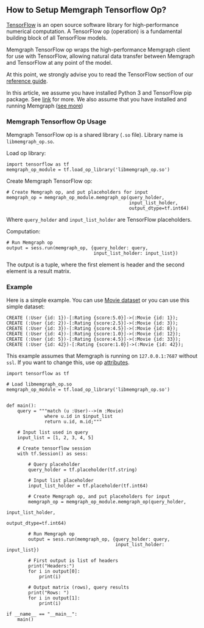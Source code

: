## How to Setup Memgraph Tensorflow Op?
[TensorFlow](https://www.tensorflow.org/) is an open source software
library for high-performance numerical computation.
A TensorFlow op (operation) is a fundamental building block of all TensorFlow
models.

Memgraph TensorFlow op wraps the high-performance Memgraph client for
use with TensorFlow, allowing natural data transfer between Memgraph and
TensorFlow at any point of the model.

At this point, we strongly advise you to read
the TensorFlow section of our
[reference guide](../reference_guide/tensorflow.md).

In this article, we assume you have installed Python 3 and TensorFlow pip
package. See [link](https://www.tensorflow.org/install/pip?lang=python3) for
more.
We also assume that you have installed and
running Memgraph ([see more](../quick-start.md))

### Memgraph Tensorflow Op Usage
Memgraph TensorFlow op is a shared library (`.so` file).
Library name is `libmemgraph_op.so`.

Load op library:
```python3
import tensorflow as tf
memgraph_op_module = tf.load_op_library('libmemgraph_op.so')
```

Create Memgraph TensorFlow op:
```python3
# Create Memgraph op, and put placeholders for input
memgraph_op = memgraph_op_module.memgraph_op(query_holder,
                                             input_list_holder,
                                             output_dtype=tf.int64)
```
Where `query_holder` and `input_list_holder`
are TensorFlow placeholders.

Computation:
```python3
# Run Memgraph op
output = sess.run(memgraph_op, {query_holder: query,
                                input_list_holder: input_list})
```
The output is a tuple, where the first element is header and the second
element is a result matrix.

### Example
Here is a simple example. You can use
[Movie dataset](../tutorials/movie-recommendation.md) or you can use
this simple dataset:

```openCypher
CREATE (:User {id: 1})-[:Rating {score:5.0}]->(:Movie {id: 1});
CREATE (:User {id: 2})-[:Rating {score:2.5}]->(:Movie {id: 3});
CREATE (:User {id: 3})-[:Rating {score:4.5}]->(:Movie {id: 8});
CREATE (:User {id: 4})-[:Rating {score:1.0}]->(:Movie {id: 12});
CREATE (:User {id: 5})-[:Rating {score:4.5}]->(:Movie {id: 33});
CREATE (:User {id: 42})-[:Rating {score:1.0}]->(:Movie {id: 42});
```

This example assumes that Memgraph is running on `127.0.0.1:7687`
without `ssl`.
If you want to change this,
use op [attributes](../reference_guide/tensorflow.md).

```python3
import tensorflow as tf

# Load libmemgraph_op.so
memgraph_op_module = tf.load_op_library('libmemgraph_op.so')


def main():
    query = """match (u :User)-->(m :Movie)
              where u.id in $input_list
              return u.id, m.id;"""

    # Input list used in query
    input_list = [1, 2, 3, 4, 5]

    # Create tensorflow session
    with tf.Session() as sess:

        # Query placeholder
        query_holder = tf.placeholder(tf.string)

        # Input list placeholder
        input_list_holder = tf.placeholder(tf.int64)

        # Create Memgraph op, and put placeholders for input
        memgraph_op = memgraph_op_module.memgraph_op(query_holder,
                                                     input_list_holder,
                                                     output_dtype=tf.int64)

        # Run Memgraph op
        output = sess.run(memgraph_op, {query_holder: query,
                                        input_list_holder: input_list})

        # First output is list of headers
        print("Headers:")
        for i in output[0]:
            print(i)

        # Output matrix (rows), query results
        print("Rows: ")
        for i in output[1]:
            print(i)

if __name__ == "__main__":
    main()
```
